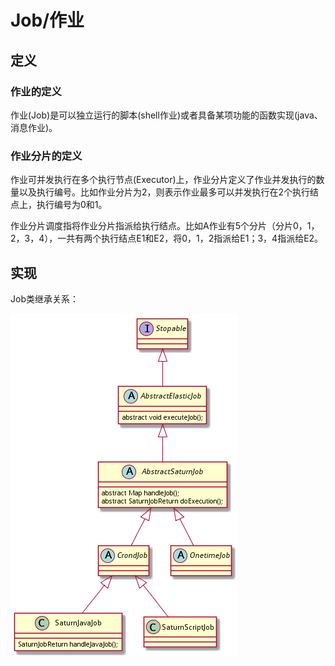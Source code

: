 # Job/作业

## 定义

### 作业的定义

作业(Job)是可以独立运行的脚本(shell作业)或者具备某项功能的函数实现(java、消息作业)。

### 作业分片的定义

作业可并发执行在多个执行节点(Executor)上，作业分片定义了作业并发执行的数量以及执行编号。比如作业分片为2，则表示作业最多可以并发执行在2个执行结点上，执行编号为0和1。

作业分片调度指将作业分片指派给执行结点。比如A作业有5个分片（分片0，1，2，3，4），一共有两个执行结点E1和E2，将0，1，2指派给E1；3，4指派给E2。

## 实现

Job类继承关系：

![](images/job-hierarchy.png)
